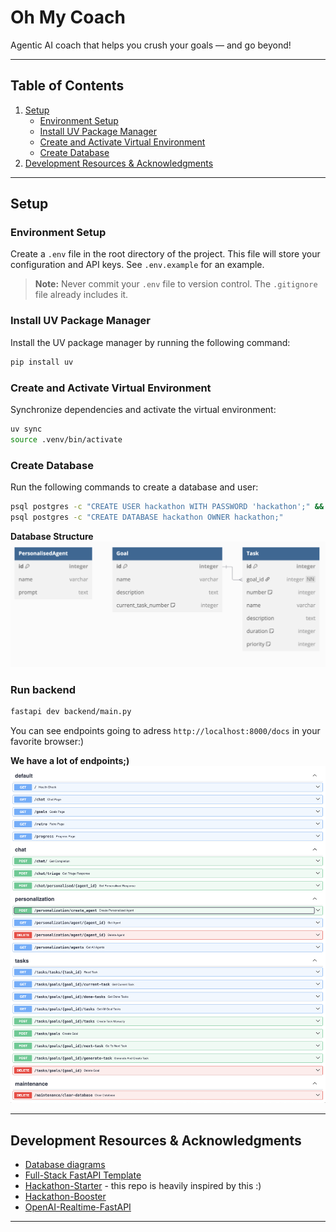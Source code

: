# Oh My Coach
Agentic AI coach that helps you crush your goals — and go beyond!

---

## Table of Contents
1. [Setup](#setup)
   - [Environment Setup](#environment-setup)
   - [Install UV Package Manager](#install-uv-package-manager)
   - [Create and Activate Virtual Environment](#create-and-activate-virtual-environment)
   - [Create Database](#create-database)
2. [Development Resources & Acknowledgments](#development-resources--acknowledgments)

---

## Setup

### Environment Setup
Create a `.env` file in the root directory of the project. 
This file will store your configuration and API keys. 
See `.env.example` for an example.

> **Note:** Never commit your `.env` file to version control. The `.gitignore` file already includes it.

### Install UV Package Manager
Install the UV package manager by running the following command:

```bash
pip install uv
```

### Create and Activate Virtual Environment
Synchronize dependencies and activate the virtual environment:

```bash
uv sync
source .venv/bin/activate
```

### Create Database
Run the following commands to create a database and user:

```bash
psql postgres -c "CREATE USER hackathon WITH PASSWORD 'hackathon';" && \
psql postgres -c "CREATE DATABASE hackathon OWNER hackathon;"
```

**Database Structure**
![Database Structure](docs/database-design.png)

### Run backend
```bash
fastapi dev backend/main.py
```
You can see endpoints going to adress `http://localhost:8000/docs` in your favorite browser:)

**We have a lot of endpoints;)**
![API Endpoints](docs/endpoints.png)

---

## Development Resources & Acknowledgments
- [Database diagrams](https://dbdiagram.io/)
- [Full-Stack FastAPI Template](https://github.com/fastapi/full-stack-fastapi-template)
- [Hackathon-Starter](https://github.com/Kabanosk/hackathon-starter/) - this repo is heavily inspired by this :)
- [Hackathon-Booster](https://github.com/igorjakus/hackathon-booster/)
- [OpenAI-Realtime-FastAPI](https://github.com/Geo-Joy/openai-realtime-fastapi)

---
